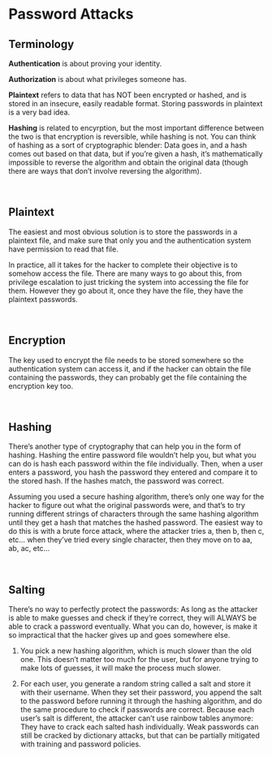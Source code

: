 # Password Attacks

## **Terminology**
**Authentication** is about proving your identity.

**Authorization** is about what privileges someone has.

**Plaintext** refers to data that has NOT been encrypted or hashed, and is stored in an insecure, easily readable format. Storing passwords in plaintext is a very bad idea.

**Hashing** is related to encyrption, but the most important difference between the two is that encryption is reversible, while hashing is not. 
You can think of hashing as a sort of cryptographic blender: Data goes in, and a hash comes out based on that data, but if you’re given a hash, it’s mathematically impossible to reverse the algorithm and obtain the original data (though there are ways that don’t involve reversing the algorithm).

<br/>

## Plaintext
The easiest and most obvious solution is to store the passwords in a plaintext file, and make sure that only you and the authentication system have permission to read that file. 

In practice, all it takes for the hacker to complete their objective is to somehow access the file. There are many ways to go about this, from privilege escalation to just tricking the system into accessing the file for them. However they go about it, once they have the file, they have the plaintext passwords.

<br/>

## Encryption
The key used to encrypt the file needs to be stored somewhere so the authentication system can access it, and if the hacker can obtain the file containing the passwords, they can probably get the file containing the encryption key too.

<br/>

## Hashing
There’s another type of cryptography that can help you in the form of hashing. Hashing the entire password file wouldn’t help you, but what you can do is hash each password within the file individually. Then, when a user enters a password, you hash the password they entered and compare it to the stored hash. If the hashes match, the password was correct.

Assuming you used a secure hashing algorithm, there’s only one way for the hacker to figure out what the original passwords were, and that’s to try running different strings of characters through the same hashing algorithm until they get a hash that matches the hashed password. The easiest way to do this is with a brute force attack, where the attacker tries a, then b, then c, etc… when they’ve tried every single character, then they move on to aa, ab, ac, etc…

<br/>

## Salting
There’s no way to perfectly protect the passwords: As long as the attacker is able to make guesses and check if they’re correct, they will ALWAYS be able to crack a password eventually. What you can do, however, is make it so impractical that the hacker gives up and goes somewhere else.

1. You pick a new hashing algorithm, which is much slower than the old one. This doesn’t matter too much for the user, but for anyone trying to make lots of guesses, it will make the process much slower.

2. For each user, you generate a random string called a salt and store it with their username. When they set their password, you append the salt to the password before running it through the hashing algorithm, and do the same procedure to check if passwords are correct. Because each user’s salt is different, the attacker can’t use rainbow tables anymore: They have to crack each salted hash individually. Weak passwords can still be cracked by dictionary attacks, but that can be partially mitigated with training and password policies.